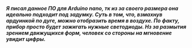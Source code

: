 ***Я писал данное ПО для Arduino nano,
тк из за своего размера она идеально подходит под задумку.
Суть в том, что, взмахнув ардуинкой по дуге, 
можно отобразить время в воздухе.
По факту, прибор просто будет зажигать нужные светодиоды.
Нз за размытия зрением движущихся форм, 
человек со стороны на мгновение увидит цифры.***

